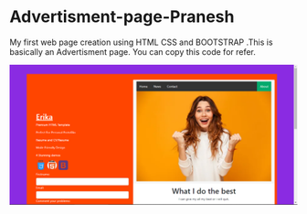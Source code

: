 # Advertisment-page-Pranesh
My first  web page creation using HTML CSS and BOOTSTRAP .This is basically an Advertisment page. You can copy this code for refer.

![Advertisment](https://github.com/PRANESH-DEVELOPER/Advertisment-page-Pranesh/blob/main/Screenshot%202021-12-05%20223221.png)
